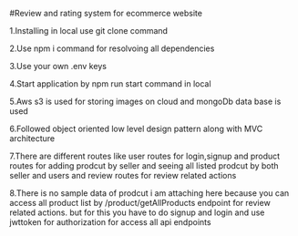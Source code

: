 #Review and rating system for ecommerce website

1.Installing in local use git clone command

2.Use npm i command for resolvoing all dependencies

3.Use your own .env keys

4.Start application by npm run start command in local

5.Aws s3 is used for storing images on cloud and mongoDb data base is used

6.Followed object oriented low level design pattern along with MVC architecture

7.There are different routes like user routes for login,signup and product routes for adding prodcut by seller and seeing all listed prodcut by both seller and users and review routes for review related actions

8.There is no sample data of prodcut i am attaching here because you can access all product list by
/product/getAllProducts endpoint for review related actions. but for this you have to do signup and login and use jwttoken for authorization for access all api endpoints

